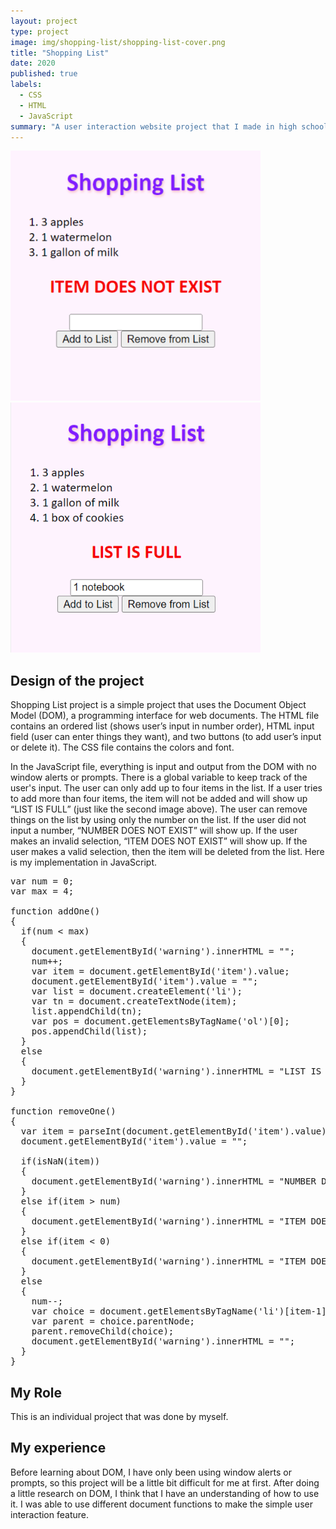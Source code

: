 ```yaml
---
layout: project
type: project
image: img/shopping-list/shopping-list-cover.png
title: "Shopping List"
date: 2020
published: true
labels:
  - CSS
  - HTML
  - JavaScript
summary: "A user interaction website project that I made in high school."
---
```


<div class="text-center">
  <img width="400px" src="../img/shopping-list/dne.png" >
  <img width="400px" src="../img/shopping-list/full.png" >
</div>

## Design of the project

Shopping List project is a simple project that uses the Document Object Model (DOM), a programming interface for web documents. The HTML file contains an ordered list (shows user’s input in number order), HTML input field (user can enter things they want), and two buttons (to add user’s input or delete it). The CSS file contains the colors and font.

In the JavaScript file, everything is input and output from the DOM with no window alerts or prompts. There is a global variable to keep track of the user's input. The user can only add up to four items in the list. If a user tries to add more than four items, the item will not be added and will show up “LIST IS FULL” (just like the second image above). The user can remove things on the list by using only the number on the list. If the user did not input a number, “NUMBER DOES NOT EXIST” will show up. If the user makes an invalid selection, “ITEM DOES NOT EXIST” will show up. If the user makes a valid selection, then the item will be deleted from the list. Here is my implementation in JavaScript.

<pre>
var num = 0;
var max = 4;

function addOne()
{
  if(num < max)
  {
    document.getElementById('warning').innerHTML = "";
    num++;
    var item = document.getElementById('item').value;
    document.getElementById('item').value = "";
    var list = document.createElement('li');
    var tn = document.createTextNode(item);
    list.appendChild(tn);
    var pos = document.getElementsByTagName('ol')[0];
    pos.appendChild(list);
  }
  else
  {
    document.getElementById('warning').innerHTML = "LIST IS FULL";
  }
}

function removeOne()
{
  var item = parseInt(document.getElementById('item').value);
  document.getElementById('item').value = "";
  
  if(isNaN(item))
  {
    document.getElementById('warning').innerHTML = "NUMBER DOES NOT EXIST";
  }
  else if(item > num)
  {
    document.getElementById('warning').innerHTML = "ITEM DOES NOT EXIST";
  }
  else if(item < 0)
  {
    document.getElementById('warning').innerHTML = "ITEM DOES NOT EXIST";
  }
  else
  {
    num--;
    var choice = document.getElementsByTagName('li')[item-1]
    var parent = choice.parentNode;
    parent.removeChild(choice);
    document.getElementById('warning').innerHTML = "";
  }
}
</pre>

## My Role

This is an individual project that was done by myself.

## My experience

Before learning about DOM, I have only been using window alerts or prompts, so this project will be a little bit difficult for me at first. After doing a little research on DOM, I think that I have an understanding of how to use it. I was able to use different document functions to make the simple user interaction feature.
